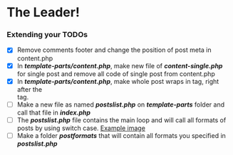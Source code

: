# The Leader!

### Extending your TODOs

- [x] Remove comments footer and change the position of post meta in content.php
- [x] In *__template-parts/content.php__*, make new file of *__content-single.php__* for single post and remove all code of single post from content.php
- [x] In *__template-parts/content.php__*, make whole post wraps in *<a>* tag, right after the *<article>* tag.
- [ ] Make a new file as named *__postslist.php__* on *__template-parts__* folder and call that file in *__index.php__*
- [ ] The *__postslist.php__* file contains the main loop and will call all formats of posts by using switch case. [Example image](https://image.ibb.co/cSkT2a/Capture.png)
- [ ] Make a folder *__postformats__* that will contain all formats you specified in *__postslist.php__*